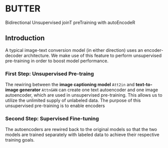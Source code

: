 # BUTTER
Bidirectional Unsupervised joinT preTraining with autoEncodeR

## Introduction
A typical image-text conversion model (in either direction) uses an encoder-decoder architecture. We make use of this feature to perform unsupervised pre-training in order to boost model performance.

### First Step: Unsupervised Pre-traing
The rewiring between the **image captioning model** `Att2in` and **text-to-image generator** `AttnGAN` can create one text autoencoder and one image autoencoder, which are used in unsupervised pre-training. This allows us to utilize the unlimited supply of unlabeled data. The purpose of this unsupervised pre-training is to enable encoders 

### Second Step: Supervised Fine-tuning
The autoencoders are rewired back to the original models so that the two models are trained separately with labeled data to achieve their respective training goals.
